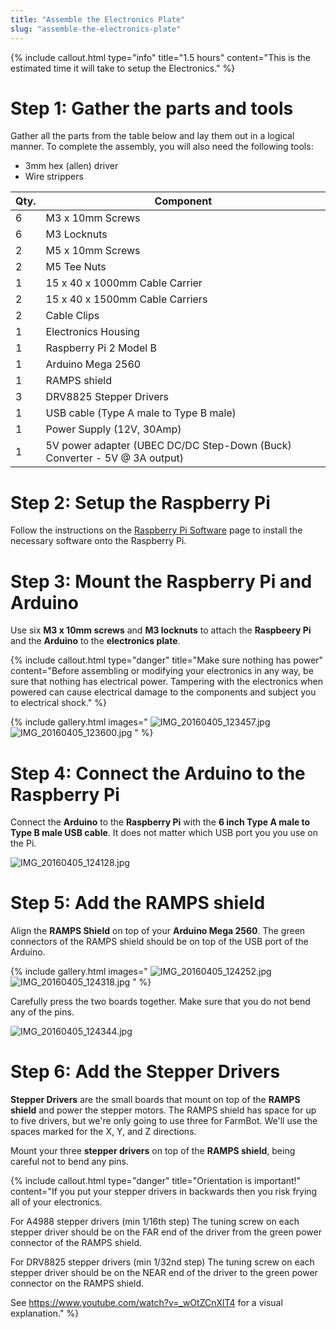 ```yaml
---
title: "Assemble the Electronics Plate"
slug: "assemble-the-electronics-plate"
---
```



{%
include callout.html
type="info"
title="1.5 hours"
content="This is the estimated time it will take to setup the Electronics."
%}

# Step 1: Gather the parts and tools
Gather all the parts from the table below and lay them out in a logical manner. To complete the assembly, you will also need the following tools:
* 3mm hex (allen) driver
* Wire strippers

|Qty.                          |Component                     |
|------------------------------|------------------------------|
|6                             |M3 x 10mm Screws
|6                             |M3 Locknuts
|2                             |M5 x 10mm Screws
|2                             |M5 Tee Nuts
|1                             |15 x 40 x 1000mm Cable Carrier
|2                             |15 x 40 x 1500mm Cable Carriers
|2                             |Cable Clips
|1                             |Electronics Housing
|1                             |Raspberry Pi 2 Model B
|1                             |Arduino Mega 2560
|1                             |RAMPS shield
|3                             |DRV8825 Stepper Drivers
|1                             |USB cable (Type A male to Type B male)
|1                             |Power Supply (12V, 30Amp)
|1                             |5V power adapter (UBEC DC/DC Step-Down (Buck) Converter - 5V @ 3A output)

# Step 2: Setup the Raspberry Pi
Follow the instructions on the [Raspberry Pi Software](https://software.farm.bot/docs/farmbot-os) page to install the necessary software onto the Raspberry Pi.

# Step 3: Mount the Raspberry Pi and Arduino
Use six **M3 x 10mm screws** and **M3 locknuts** to attach the **Raspbeery Pi** and the **Arduino** to the **electronics plate**.

{%
include callout.html
type="danger"
title="Make sure nothing has power"
content="Before assembling or modifying your electronics in any way, be sure that nothing has electrical power. Tampering with the electronics when powered can cause electrical damage to the components and subject you to electrical shock."
%}

{% include gallery.html images="
![IMG_20160405_123457.jpg](_images/IMG_20160405_123457.jpg)
![IMG_20160405_123600.jpg](_images/IMG_20160405_123600.jpg)
" %}

# Step 4: Connect the Arduino to the Raspberry Pi

Connect the **Arduino** to the **Raspberry Pi** with the **6 inch Type A male to Type B male USB cable**. It does not matter which USB port you you use on the Pi.

![IMG_20160405_124128.jpg](_images/IMG_20160405_124128.jpg)

# Step 5: Add the RAMPS shield
Align the **RAMPS Shield** on top of your **Arduino Mega 2560**. The green connectors of the RAMPS shield should be on top of the USB port of the Arduino.

{% include gallery.html images="
![IMG_20160405_124252.jpg](_images/IMG_20160405_124252.jpg)
![IMG_20160405_124318.jpg](_images/IMG_20160405_124318.jpg)
" %}

Carefully press the two boards together. Make sure that you do not bend any of the pins.

![IMG_20160405_124344.jpg](_images/IMG_20160405_124344.jpg)

# Step 6: Add the Stepper Drivers

**Stepper Drivers** are the small boards that mount on top of the **RAMPS shield** and power the stepper motors. The RAMPS shield has space for up to five drivers, but we're only going to use three for FarmBot. We'll use the spaces marked for the X, Y, and Z directions.

Mount your three **stepper drivers** on top of the **RAMPS shield**, being careful not to bend any pins.

{%
include callout.html
type="danger"
title="Orientation is important!"
content="If you put your stepper drivers in backwards then you risk frying all of your electronics.

For A4988 stepper drivers (min 1/16th step)
The tuning screw on each stepper driver should be on the FAR end of the driver from the green power connector of the RAMPS shield. 

For DRV8825 stepper drivers (min 1/32nd step)
The tuning screw on each stepper driver should be on the NEAR end of the driver to the green power connector on the RAMPS shield.

See https://www.youtube.com/watch?v=_wOtZCnXlT4 for a visual explanation."
%}





